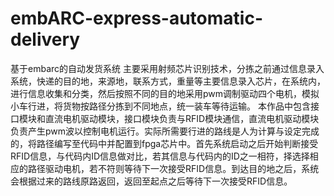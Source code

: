 # embARC-express-automatic-delivery
基于embarc的自动发货系统
主要采用射频芯片识别技术，分拣之前通过信息录入系统，快递的目的地，来源地，联系方式，重量等主要信息录入芯片，在系统内，进行信息收集和分类，然后按照不同的目的地采用pwm调制驱动四个电机，模拟小车行进，将货物按路径分拣到不同地点，统一装车等待运输。
本作品中包含接口模块和直流电机驱动模块，接口模块负责与RFID模块通信，直流电机驱动模块负责产生pwm波以控制电机运行。实际所需要行进的路线是人为计算与设定完成的，将路径编写至代码中并配置到fpga芯片中。首先系统启动之后开始判断接受RFID信息，与代码内ID信息做对比，若其信息与代码内的ID之一相符，择选择相应的路径驱动电机，若不符则等待下一次接受RFID信息。到达目的地之后，系统会根据过来的路线原路返回，返回至起点之后等待下一次接受RFID信息。
